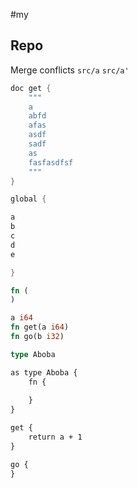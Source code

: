 #my
## Repo

Merge conflicts
`src/a`  `src/a'`


```rust
doc get {
	"""
	a
	abfd
	afas
	asdf
	sadf
	as
	fasfasdfsf
	"""
}

global {

a
b
c
d
e

}

fn (
)

a i64
fn get(a i64)
fn go(b i32)

type Aboba

as type Aboba {
	fn {
	
	}	
}

get {
	return a + 1
}

go {
}
```